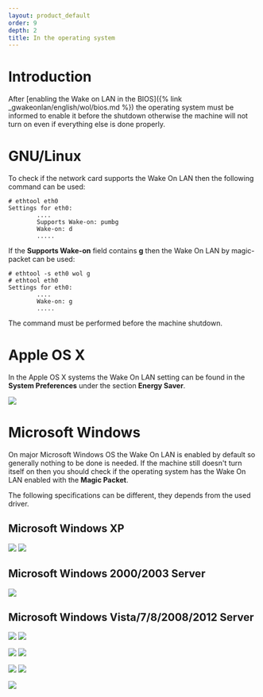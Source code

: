 ```yaml
---
layout: product_default
order: 9
depth: 2
title: In the operating system
---
```

# Introduction

After [enabling the Wake on LAN in the BIOS]({% link _gwakeonlan/english/wol/bios.md %})
the operating system must be informed to enable it before the shutdown otherwise
the machine will not turn on even if everything else is done properly.

# GNU/Linux

To check if the network card supports the Wake On LAN then the following command
can be used:
```
# ethtool eth0
Settings for eth0:
        ....
        Supports Wake-on: pumbg
        Wake-on: d
        .....
```

If the **Supports Wake-on** field contains **g** then the Wake On LAN by
magic-packet can be used:
```
# ethtool -s eth0 wol g
# ethtool eth0
Settings for eth0:
        ....
        Wake-on: g
        .....
```

The command must be performed before the machine shutdown.

# Apple OS X
In the Apple OS X systems the Wake On LAN setting can be found in the
**System Preferences** under the section **Energy Saver**.

[![](/resources/gwakeonlan/wol_os/osx-1-thumb.png)](/resources/gwakeonlan/wol_os/osx-1.png)

# Microsoft Windows

On major Microsoft Windows OS the Wake On LAN is enabled by default so generally
nothing to be done is needed.
If the machine still doesn't turn itself on then you should check if the
operating system has the Wake On LAN enabled with the **Magic Packet**.

The following specifications can be different, they depends from the used driver.

## Microsoft Windows XP

[![](/resources/gwakeonlan/wol_os/windows_xp-1-thumb.jpg)](/resources/gwakeonlan/wol_os/windows_xp-1.jpg)
[![](/resources/gwakeonlan/wol_os/windows_xp-2-thumb.jpg)](/resources/gwakeonlan/wol_os/windows_xp-2.jpg)

## Microsoft Windows 2000/2003 Server

[![](/resources/gwakeonlan/wol_os/windows_2000-1-thumb.jpg)](/resources/gwakeonlan/wol_os/windows_2000-1.jpg)

## Microsoft Windows Vista/7/8/2008/2012 Server

[![](/resources/gwakeonlan/wol_os/windows_vista-1-thumb.png)](/resources/gwakeonlan/wol_os/windows_vista-1.png)
[![](/resources/gwakeonlan/wol_os/windows_vista-2-thumb.png)](/resources/gwakeonlan/wol_os/windows_vista-2.png)

[![](/resources/gwakeonlan/wol_os/windows_vista-3-thumb.png)](/resources/gwakeonlan/wol_os/windows_vista-3.png)
[![](/resources/gwakeonlan/wol_os/windows_vista-4-thumb.png)](/resources/gwakeonlan/wol_os/windows_vista-4.png)

[![](/resources/gwakeonlan/wol_os/windows_vista-5-thumb.png)](/resources/gwakeonlan/wol_os/windows_vista-5.png)
[![](/resources/gwakeonlan/wol_os/windows_vista-6-thumb.jpg)](/resources/gwakeonlan/wol_os/windows_vista-6.jpg)

[![](/resources/gwakeonlan/wol_os/windows_vista-7-thumb.png)](/resources/gwakeonlan/wol_os/windows_vista-7.png)